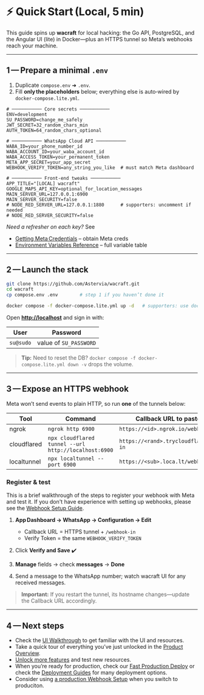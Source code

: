 # ⚡ Quick Start (Local, 5 min)

This guide spins up **wacraft** for local hacking: the Go API, PostgreSQL, and the Angular UI (lite) in Docker—plus an HTTPS tunnel so Meta’s webhooks reach your machine.

---

## 1 — Prepare a minimal `.env`

1. Duplicate `compose.env` ➜ `.env`.
2. Fill **only the placeholders** below; everything else is auto‑wired by `docker‑compose.lite.yml`.

```env
# ─────────── Core secrets ───────────
ENV=development
SU_PASSWORD=change_me_safely
JWT_SECRET=32_random_chars_min
AUTH_TOKEN=64_random_chars_optional

# ─────────── WhatsApp Cloud API ───────────
WABA_ID=your_phone_number_id
WABA_ACCOUNT_ID=your_waba_account_id
WABA_ACCESS_TOKEN=your_permanent_token
META_APP_SECRET=your_app_secret
WEBHOOK_VERIFY_TOKEN=any_string_you_like  # must match Meta dashboard

# ─────────── Front‑end tweaks ───────────
APP_TITLE="[LOCAL] wacraft"
GOOGLE_MAPS_API_KEY=optional_for_location_messages
MAIN_SERVER_URL=127.0.0.1:6900
MAIN_SERVER_SECURITY=false
# NODE_RED_SERVER_URL=127.0.0.1:1880      # supporters: uncomment if needed
# NODE_RED_SERVER_SECURITY=false
```

_Need a refresher on each key?_ See

- [Getting Meta Credentials](config/meta-setup.md) – obtain Meta creds
- [Environment Variables Reference](config/env-vars.md) – full variable table

---

## 2 — Launch the stack

```bash
git clone https://github.com/Astervia/wacraft.git
cd wacraft
cp compose.env .env        # step 1 if you haven’t done it

docker compose -f docker-compose.lite.yml up -d   # supporters: use docker-compose.yml
```

Open **[http://localhost](http://localhost)** and sign in with:

| User      | Password               |
| --------- | ---------------------- |
| `su@sudo` | value of `SU_PASSWORD` |

> **Tip:** Need to reset the DB?
> `docker compose -f docker-compose.lite.yml down -v` drops the volume.

---

## 3 — Expose an HTTPS webhook

Meta won’t send events to plain HTTP, so run **one** of the tunnels below:

| Tool        | Command                                              | Callback URL to paste into Meta               |
| ----------- | ---------------------------------------------------- | --------------------------------------------- |
| ngrok       | `ngrok http 6900`                                    | `https://<id>.ngrok.io/webhook-in`            |
| cloudflared | `npx cloudflared tunnel --url http://localhost:6900` | `https://<rand>.trycloudflare.com/webhook-in` |
| localtunnel | `npx localtunnel --port 6900`                        | `https://<sub>.loca.lt/webhook-in`            |

### Register & test

This is a brief walkthrough of the steps to register your webhook with Meta and test it. If you don't have experience with setting up webhooks, please see the [Webhook Setup Guide](config/webhook-setup.md).

1. **App Dashboard → WhatsApp → Configuration → Edit**

   - Callback URL = HTTPS tunnel + `/webhook-in`
   - Verify Token = the same `WEBHOOK_VERIFY_TOKEN`

2. Click **Verify and Save** ✔️
3. **Manage** fields → check **messages** → **Done**
4. Send a message to the WhatsApp number; watch wacraft UI for any received messages.

> **Important:** If you restart the tunnel, its hostname changes—update the Callback URL accordingly.

---

## 4 — Next steps

- Check the [UI Walkthrough](../guide/ui.md) to get familiar with the UI and resources.
- Take a quick tour of everything you’ve just unlocked in the [Product Overview](../guide/overview.md).
- [Unlock more features](../support/plans.md) and test new resources.
- When you’re ready for production, check our [Fast Production Deploy](production.md) or check the [Deployment Guides](../deploy/docker-compose.md) for many deployment options.
- Consider using [a production Webhook Setup](config/webhook-setup.md) when you switch to produciton.

